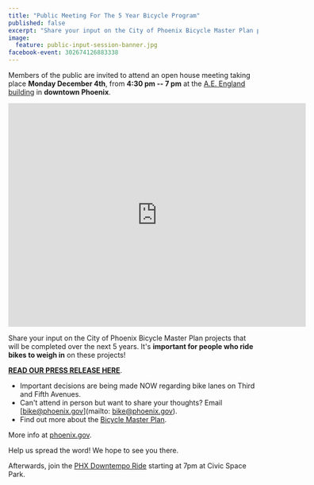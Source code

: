 ```yaml
---
title: "Public Meeting For The 5 Year Bicycle Program"
published: false
excerpt: "Share your input on the City of Phoenix Bicycle Master Plan projects that will be completed over the next 5 years."
image:
  feature: public-input-session-banner.jpg
facebook-event: 302674126883338
---
```


Members of the public are invited to attend an open house meeting taking place **Monday December 4th**, from **4:30 pm -- 7 pm** at the [A.E. England building](https://goo.gl/maps/GNKQk22jHjn) in **downtown Phoenix**.

<iframe
src="https://www.google.com/maps/embed?pb=!1m18!1m12!1m3!1d3328.849657538753!2d-112.07641573480053!3d33.4532232307732!2m3!1f0!2f0!3f0!3m2!1i1024!2i768!4f13.1!3m3!1m2!1s0x872b1222de5acfa5%3A0x3d35be6bbda1ab59!2sA.+E.+England+Building%2C+424+N+Central+Ave%2C+Phoenix%2C+AZ+85004!5e0!3m2!1sen!2sus!4v1511285902452" width="600" height="450" frameborder="0" style="border:0" allowfullscreen></iframe>


Share your input on the City of Phoenix Bicycle Master Plan projects that will be completed over the next 5 years.
It's **important for people who ride bikes to weigh in** on these projects!

[**READ OUR PRESS RELEASE HERE**](https://drive.google.com/open?id=1nGYaKqINtlsL5Htij2FT3PRRqcnvaGla).

* Important decisions are being made NOW regarding bike lanes on Third and Fifth Avenues.
* Can't attend in person but want to share your thoughts? Email [bike@phoenix.gov](mailto: bike@phoenix.gov).
* Find out more about the [Bicycle Master Plan](https://www.phoenix.gov/streetssite/Pages/Bicycle-Master-Plan.aspx).

More info at [phoenix.gov](https://www.phoenix.gov/news/streets/1899).

Help us spread the word! We hope to see you there.

Afterwards, join the [PHX Downtempo Ride](http://downtempo.bike/) starting at 7pm at Civic Space Park.
